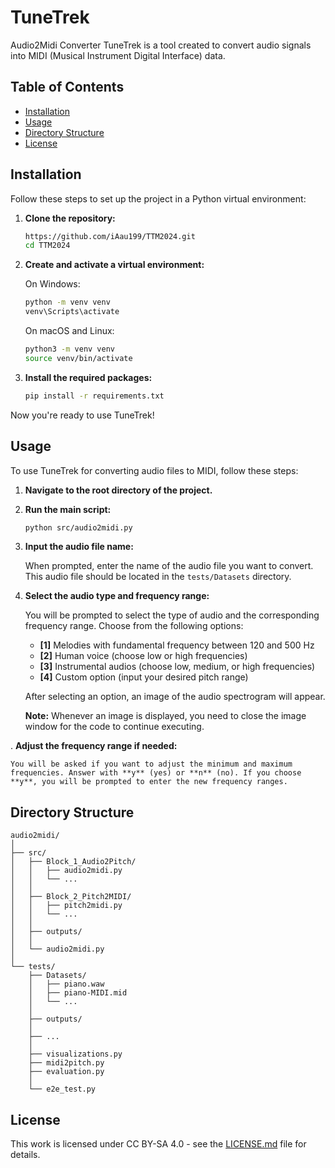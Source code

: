 # TuneTrek

Audio2Midi Converter TuneTrek is a tool created to convert audio signals into MIDI (Musical Instrument Digital Interface) data.

## Table of Contents

- [Installation](#installation)
- [Usage](#usage)
- [Directory Structure](#directory-structure)
- [License](#license)

## Installation

Follow these steps to set up the project in a Python virtual environment:

1. **Clone the repository:**

    ```sh
    https://github.com/iAau199/TTM2024.git
    cd TTM2024
    ```

2. **Create and activate a virtual environment:**

    On Windows:
    
    ```sh
    python -m venv venv
    venv\Scripts\activate
    ```

    On macOS and Linux:
    
    ```sh
    python3 -m venv venv
    source venv/bin/activate
    ```

3. **Install the required packages:**

    ```sh
    pip install -r requirements.txt
    ```

Now you're ready to use TuneTrek!


## Usage

To use TuneTrek for converting audio files to MIDI, follow these steps:

1. **Navigate to the root directory of the project.**

2. **Run the main script:**

    ```sh
    python src/audio2midi.py
    ```

3. **Input the audio file name:**

    When prompted, enter the name of the audio file you want to convert. This audio file should be located in the `tests/Datasets` directory.

4. **Select the audio type and frequency range:**

    You will be prompted to select the type of audio and the corresponding frequency range. Choose from the following options:

    - **[1]** Melodies with fundamental frequency between 120 and 500 Hz
    - **[2]** Human voice (choose low or high frequencies)
    - **[3]** Instrumental audios (choose low, medium, or high frequencies)
    - **[4]** Custom option (input your desired pitch range)

    After selecting an option, an image of the audio spectrogram will appear.

    **Note:** Whenever an image is displayed, you need to close the image window for the code to continue executing.

. **Adjust the frequency range if needed:**

    You will be asked if you want to adjust the minimum and maximum frequencies. Answer with **y** (yes) or **n** (no). If you choose **y**, you will be prompted to enter the new frequency ranges.

## Directory Structure
```
audio2midi/
│
├── src/
│   ├── Block_1_Audio2Pitch/
│   │   ├── audio2midi.py
│   │   └── ... 
│   │   
│   ├── Block_2_Pitch2MIDI/
│   │   ├── pitch2midi.py
│   │   └── ... 
│   │   
│   ├── outputs/
│   │   
│   └── audio2midi.py
│
└── tests/
    ├── Datasets/
    │   ├── piano.waw
    │   ├── piano-MIDI.mid
    │   └── ... 
    │  
    ├── outputs/ 
    │  
    ├── ... 
    │  
    ├── visualizations.py
    ├── midi2pitch.py
    ├── evaluation.py
    │ 
    └── e2e_test.py
```


## License

This work is licensed under CC BY-SA 4.0 - see the [LICENSE.md](LICENSE.md) file for details.
